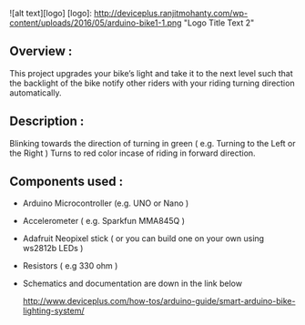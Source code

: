 
![alt text][logo]
[logo]: http://deviceplus.ranjitmohanty.com/wp-content/uploads/2016/05/arduino-bike1-1.png "Logo Title Text 2"


## Overview :

This project upgrades your bike’s light and take it to the next level such that the backlight of the bike notify other riders with your riding turning direction automatically.

## Description :

Blinking towards the direction of turning in green ( e.g. Turning to the Left or the Right ) 
Turns to red color incase of riding in forward direction.

## Components used :

* Arduino Microcontroller (e.g. UNO or Nano )

* Accelerometer ( e.g. Sparkfun MMA845Q )

* Adafruit Neopixel stick ( or you can build one on your own using ws2812b LEDs ) 

* Resistors ( e.g 330 ohm )




- Schematics and documentation are down in the link below 

  http://www.deviceplus.com/how-tos/arduino-guide/smart-arduino-bike-lighting-system/
